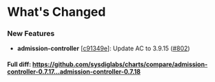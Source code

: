 # What's Changed

### New Features
- **admission-controller** [[c91349e](https://github.com/sysdiglabs/charts/commit/c91349e46428f4f615808a83c3c2ebcb5221a6b2)]: Update AC to 3.9.15 ([#802](https://github.com/sysdiglabs/charts/issues/802))

#### Full diff: https://github.com/sysdiglabs/charts/compare/admission-controller-0.7.17...admission-controller-0.7.18
